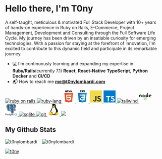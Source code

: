 <h1 align="left">Hello there, I'm T0ny </h1>
<p align="left">
  A self-taught, meticulous & motivated Full Stack Developer with 10+ years of hands-on experience in Ruby on Rails, E-Commerce, Project Management, 
  Development and Consulting through the Full Software Life Cycle. My journey has been driven by an insatiable curiosity for emerging technologies. 
  With a passion for staying at the forefront of innovation, I'm excited to contribute to this dynamic field and participate in its remarkable journey.
</p>

- 💻 I’m continuously learning and expanding my expertise in **Ruby/Rails**(currently 7.1) **React**, **React-Native**  **TypeScript**, **Python** **Docker** and **CI/CD**
- 📬 How to reach me **me@t0nylombardi.com**

<p align="left"> 
  <a href="https://https://rubyonrails.org/" target="_blank" rel="noreferrer"> 
  <img src="https://cdn.jsdelivr.net/gh/devicons/devicon/icons/rails/rails-plain-wordmark.svg" alt="ruby on rails" width="40" height="40"/> 
  </a>  

  <a href="https://ruby-lang.com" target="_blank" rel="noreferrer">
   <img src="https://cdn.jsdelivr.net/gh/devicons/devicon/icons/ruby/ruby-original-wordmark.svg" alt="ruby-lang" width="40" height="40"/> 
   </a>
  <a href="https://www.w3.org/html/" target="_blank" rel="noreferrer"> 
    <img src="https://raw.githubusercontent.com/devicons/devicon/master/icons/html5/html5-original-wordmark.svg" alt="html5" width="40" height="40"/> 
  </a>
  <a href="https://www.w3schools.com/css/" target="_blank" rel="noreferrer"> 
    <img src="https://raw.githubusercontent.com/devicons/devicon/master/icons/css3/css3-original-wordmark.svg" alt="css3" width="40" height="40"/> 
  </a>
  <a href="https://developer.mozilla.org/en-US/docs/Web/JavaScript" target="_blank" rel="noreferrer"> 
    <img src="https://raw.githubusercontent.com/devicons/devicon/master/icons/javascript/javascript-original.svg" alt="javascript" width="40" height="40"/> 
  </a>
  <a href="https://www.typescriptlang.org/" target="_blank" rel="noreferrer"> 
    <img src="https://raw.githubusercontent.com/devicons/devicon/master/icons/typescript/typescript-original.svg" alt="typescript" width="40" height="40"/> 
  </a>
  <a href="https://tailwindcss.com/" target="_blank" rel="noreferrer"> 
    <img src="https://www.vectorlogo.zone/logos/tailwindcss/tailwindcss-icon.svg" alt="tailwind" width="40" height="40"/> 
  </a> 
  <a href="https://nodejs.org" target="_blank" rel="noreferrer"> 
    <img src="https://raw.githubusercontent.com/devicons/devicon/master/icons/nodejs/nodejs-original-wordmark.svg" alt="nodejs" width="40" height="40"/> 
  </a>
  <a href="https://www.postgresql.org" target="_blank" rel="noreferrer"> 
    <img src="https://raw.githubusercontent.com/devicons/devicon/master/icons/postgresql/postgresql-original-wordmark.svg" alt="postgresql" width="40" height="40"/> 
  </a>
  <a href="https://www.sqlite.org/" target="_blank" rel="noreferrer"> 
    <img src="https://www.vectorlogo.zone/logos/sqlite/sqlite-icon.svg" alt="sqlite" width="40" height="40"/> 
  </a> 
  <a href="https://git-scm.com/" target="_blank" rel="noreferrer"> 
    <img src="https://www.vectorlogo.zone/logos/git-scm/git-scm-icon.svg" alt="git" width="40" height="40"/> 
  </a>
  <a href="https://www.linux.org/" target="_blank" rel="noreferrer"> 
    <img src="https://raw.githubusercontent.com/devicons/devicon/master/icons/linux/linux-original.svg" alt="linux" width="40" height="40"/> 
  </a>
  <a href="https://www.youtube.com/watch?v=dQw4w9WgXcQ">
    <img src="https://user-images.githubusercontent.com/73097560/115834477-dbab4500-a447-11eb-908a-139a6edaec5c.gif">
  </a>
</p>


<h2>My Github Stats</h2>
<p>
  <img src="https://github-readme-stats.vercel.app/api?username=t0nylombardi&show=prs_merged,prs_merged_percentage&hide=stars&theme=dark" alt="t0nylombardi" />
  &nbsp;&nbsp;
  <img src="https://github-readme-stats.vercel.app/api/top-langs?username=t0nylombardi&show_icons=true&locale=en&layout=compact&theme=dark" alt="t0nylombardi" />
</p>
<p align="left"> 
  <a href="https://twitter.com/t0nylombardi" target="blank">
    <img src="https://img.shields.io/twitter/follow/t0nylombardi?logo=twitter&style=for-the-badge" alt="t0ny" />
  </a> 
</p>
